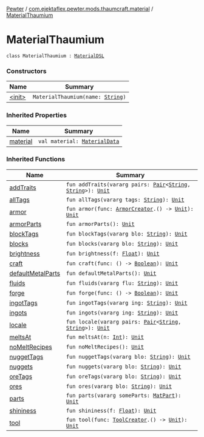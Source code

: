 [Pewter](../../index.md) / [com.ejektaflex.pewter.mods.thaumcraft.material](../index.md) / [MaterialThaumium](./index.md)

# MaterialThaumium

`class MaterialThaumium : `[`MaterialDSL`](../../com.ejektaflex.pewter.api.core.materials/-material-d-s-l/index.md)

### Constructors

| Name | Summary |
|---|---|
| [&lt;init&gt;](-init-.md) | `MaterialThaumium(name: `[`String`](https://kotlinlang.org/api/latest/jvm/stdlib/kotlin/-string/index.html)`)` |

### Inherited Properties

| Name | Summary |
|---|---|
| [material](../../com.ejektaflex.pewter.api.core.materials/-material-d-s-l/material.md) | `val material: `[`MaterialData`](../../com.ejektaflex.pewter.api.core.materials.stats/-material-data/index.md) |

### Inherited Functions

| Name | Summary |
|---|---|
| [addTraits](../../com.ejektaflex.pewter.api.core.materials/-material-d-s-l/add-traits.md) | `fun addTraits(vararg pairs: `[`Pair`](https://kotlinlang.org/api/latest/jvm/stdlib/kotlin/-pair/index.html)`<`[`String`](https://kotlinlang.org/api/latest/jvm/stdlib/kotlin/-string/index.html)`, `[`String`](https://kotlinlang.org/api/latest/jvm/stdlib/kotlin/-string/index.html)`>): `[`Unit`](https://kotlinlang.org/api/latest/jvm/stdlib/kotlin/-unit/index.html) |
| [allTags](../../com.ejektaflex.pewter.api.core.materials/-material-d-s-l/all-tags.md) | `fun allTags(vararg tags: `[`String`](https://kotlinlang.org/api/latest/jvm/stdlib/kotlin/-string/index.html)`): `[`Unit`](https://kotlinlang.org/api/latest/jvm/stdlib/kotlin/-unit/index.html) |
| [armor](../../com.ejektaflex.pewter.api.core.materials/-material-d-s-l/armor.md) | `fun armor(func: `[`ArmorCreator`](../../com.ejektaflex.pewter.api.core.materials/-material-d-s-l/-armor-creator/index.md)`.() -> `[`Unit`](https://kotlinlang.org/api/latest/jvm/stdlib/kotlin/-unit/index.html)`): `[`Unit`](https://kotlinlang.org/api/latest/jvm/stdlib/kotlin/-unit/index.html) |
| [armorParts](../../com.ejektaflex.pewter.api.core.materials/-material-d-s-l/armor-parts.md) | `fun armorParts(): `[`Unit`](https://kotlinlang.org/api/latest/jvm/stdlib/kotlin/-unit/index.html) |
| [blockTags](../../com.ejektaflex.pewter.api.core.materials/-material-d-s-l/block-tags.md) | `fun blockTags(vararg blo: `[`String`](https://kotlinlang.org/api/latest/jvm/stdlib/kotlin/-string/index.html)`): `[`Unit`](https://kotlinlang.org/api/latest/jvm/stdlib/kotlin/-unit/index.html) |
| [blocks](../../com.ejektaflex.pewter.api.core.materials/-material-d-s-l/blocks.md) | `fun blocks(vararg blo: `[`String`](https://kotlinlang.org/api/latest/jvm/stdlib/kotlin/-string/index.html)`): `[`Unit`](https://kotlinlang.org/api/latest/jvm/stdlib/kotlin/-unit/index.html) |
| [brightness](../../com.ejektaflex.pewter.api.core.materials/-material-d-s-l/brightness.md) | `fun brightness(f: `[`Float`](https://kotlinlang.org/api/latest/jvm/stdlib/kotlin/-float/index.html)`): `[`Unit`](https://kotlinlang.org/api/latest/jvm/stdlib/kotlin/-unit/index.html) |
| [craft](../../com.ejektaflex.pewter.api.core.materials/-material-d-s-l/craft.md) | `fun craft(func: () -> `[`Boolean`](https://kotlinlang.org/api/latest/jvm/stdlib/kotlin/-boolean/index.html)`): `[`Unit`](https://kotlinlang.org/api/latest/jvm/stdlib/kotlin/-unit/index.html) |
| [defaultMetalParts](../../com.ejektaflex.pewter.api.core.materials/-material-d-s-l/default-metal-parts.md) | `fun defaultMetalParts(): `[`Unit`](https://kotlinlang.org/api/latest/jvm/stdlib/kotlin/-unit/index.html) |
| [fluids](../../com.ejektaflex.pewter.api.core.materials/-material-d-s-l/fluids.md) | `fun fluids(vararg flu: `[`String`](https://kotlinlang.org/api/latest/jvm/stdlib/kotlin/-string/index.html)`): `[`Unit`](https://kotlinlang.org/api/latest/jvm/stdlib/kotlin/-unit/index.html) |
| [forge](../../com.ejektaflex.pewter.api.core.materials/-material-d-s-l/forge.md) | `fun forge(func: () -> `[`Boolean`](https://kotlinlang.org/api/latest/jvm/stdlib/kotlin/-boolean/index.html)`): `[`Unit`](https://kotlinlang.org/api/latest/jvm/stdlib/kotlin/-unit/index.html) |
| [ingotTags](../../com.ejektaflex.pewter.api.core.materials/-material-d-s-l/ingot-tags.md) | `fun ingotTags(vararg ing: `[`String`](https://kotlinlang.org/api/latest/jvm/stdlib/kotlin/-string/index.html)`): `[`Unit`](https://kotlinlang.org/api/latest/jvm/stdlib/kotlin/-unit/index.html) |
| [ingots](../../com.ejektaflex.pewter.api.core.materials/-material-d-s-l/ingots.md) | `fun ingots(vararg ing: `[`String`](https://kotlinlang.org/api/latest/jvm/stdlib/kotlin/-string/index.html)`): `[`Unit`](https://kotlinlang.org/api/latest/jvm/stdlib/kotlin/-unit/index.html) |
| [locale](../../com.ejektaflex.pewter.api.core.materials/-material-d-s-l/locale.md) | `fun locale(vararg pairs: `[`Pair`](https://kotlinlang.org/api/latest/jvm/stdlib/kotlin/-pair/index.html)`<`[`String`](https://kotlinlang.org/api/latest/jvm/stdlib/kotlin/-string/index.html)`, `[`String`](https://kotlinlang.org/api/latest/jvm/stdlib/kotlin/-string/index.html)`>): `[`Unit`](https://kotlinlang.org/api/latest/jvm/stdlib/kotlin/-unit/index.html) |
| [meltsAt](../../com.ejektaflex.pewter.api.core.materials/-material-d-s-l/melts-at.md) | `fun meltsAt(n: `[`Int`](https://kotlinlang.org/api/latest/jvm/stdlib/kotlin/-int/index.html)`): `[`Unit`](https://kotlinlang.org/api/latest/jvm/stdlib/kotlin/-unit/index.html) |
| [noMeltRecipes](../../com.ejektaflex.pewter.api.core.materials/-material-d-s-l/no-melt-recipes.md) | `fun noMeltRecipes(): `[`Unit`](https://kotlinlang.org/api/latest/jvm/stdlib/kotlin/-unit/index.html) |
| [nuggetTags](../../com.ejektaflex.pewter.api.core.materials/-material-d-s-l/nugget-tags.md) | `fun nuggetTags(vararg blo: `[`String`](https://kotlinlang.org/api/latest/jvm/stdlib/kotlin/-string/index.html)`): `[`Unit`](https://kotlinlang.org/api/latest/jvm/stdlib/kotlin/-unit/index.html) |
| [nuggets](../../com.ejektaflex.pewter.api.core.materials/-material-d-s-l/nuggets.md) | `fun nuggets(vararg blo: `[`String`](https://kotlinlang.org/api/latest/jvm/stdlib/kotlin/-string/index.html)`): `[`Unit`](https://kotlinlang.org/api/latest/jvm/stdlib/kotlin/-unit/index.html) |
| [oreTags](../../com.ejektaflex.pewter.api.core.materials/-material-d-s-l/ore-tags.md) | `fun oreTags(vararg blo: `[`String`](https://kotlinlang.org/api/latest/jvm/stdlib/kotlin/-string/index.html)`): `[`Unit`](https://kotlinlang.org/api/latest/jvm/stdlib/kotlin/-unit/index.html) |
| [ores](../../com.ejektaflex.pewter.api.core.materials/-material-d-s-l/ores.md) | `fun ores(vararg blo: `[`String`](https://kotlinlang.org/api/latest/jvm/stdlib/kotlin/-string/index.html)`): `[`Unit`](https://kotlinlang.org/api/latest/jvm/stdlib/kotlin/-unit/index.html) |
| [parts](../../com.ejektaflex.pewter.api.core.materials/-material-d-s-l/parts.md) | `fun parts(vararg someParts: `[`MatPart`](../../com.ejektaflex.pewter.api.core.materials.stats/-material-data/-mat-part/index.md)`): `[`Unit`](https://kotlinlang.org/api/latest/jvm/stdlib/kotlin/-unit/index.html) |
| [shininess](../../com.ejektaflex.pewter.api.core.materials/-material-d-s-l/shininess.md) | `fun shininess(f: `[`Float`](https://kotlinlang.org/api/latest/jvm/stdlib/kotlin/-float/index.html)`): `[`Unit`](https://kotlinlang.org/api/latest/jvm/stdlib/kotlin/-unit/index.html) |
| [tool](../../com.ejektaflex.pewter.api.core.materials/-material-d-s-l/tool.md) | `fun tool(func: `[`ToolCreator`](../../com.ejektaflex.pewter.api.core.materials/-material-d-s-l/-tool-creator/index.md)`.() -> `[`Unit`](https://kotlinlang.org/api/latest/jvm/stdlib/kotlin/-unit/index.html)`): `[`Unit`](https://kotlinlang.org/api/latest/jvm/stdlib/kotlin/-unit/index.html) |
